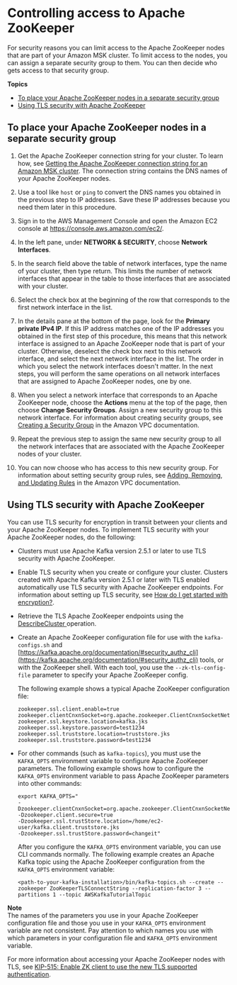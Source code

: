 # Controlling access to Apache ZooKeeper<a name="zookeeper-security"></a>

For security reasons you can limit access to the Apache ZooKeeper nodes that are part of your Amazon MSK cluster\. To limit access to the nodes, you can assign a separate security group to them\. You can then decide who gets access to that security group\.

**Topics**
+ [To place your Apache ZooKeeper nodes in a separate security group](#zookeeper-security-group)
+ [Using TLS security with Apache ZooKeeper](#zookeeper-security-tls)

## To place your Apache ZooKeeper nodes in a separate security group<a name="zookeeper-security-group"></a>

1. Get the Apache ZooKeeper connection string for your cluster\. To learn how, see [Getting the Apache ZooKeeper connection string for an Amazon MSK cluster](msk-get-connection-string.md)\. The connection string contains the DNS names of your Apache ZooKeeper nodes\.

1. Use a tool like `host` or `ping` to convert the DNS names you obtained in the previous step to IP addresses\. Save these IP addresses because you need them later in this procedure\.

1. Sign in to the AWS Management Console and open the Amazon EC2 console at [https://console\.aws\.amazon\.com/ec2/](https://console.aws.amazon.com/ec2/)\.

1. In the left pane, under **NETWORK & SECURITY**, choose **Network Interfaces**\.

1. In the search field above the table of network interfaces, type the name of your cluster, then type return\. This limits the number of network interfaces that appear in the table to those interfaces that are associated with your cluster\.

1. Select the check box at the beginning of the row that corresponds to the first network interface in the list\.

1. In the details pane at the bottom of the page, look for the **Primary private IPv4 IP**\. If this IP address matches one of the IP addresses you obtained in the first step of this procedure, this means that this network interface is assigned to an Apache ZooKeeper node that is part of your cluster\. Otherwise, deselect the check box next to this network interface, and select the next network interface in the list\. The order in which you select the network interfaces doesn't matter\. In the next steps, you will perform the same operations on all network interfaces that are assigned to Apache ZooKeeper nodes, one by one\.

1. When you select a network interface that corresponds to an Apache ZooKeeper node, choose the **Actions** menu at the top of the page, then choose **Change Security Groups**\. Assign a new security group to this network interface\. For information about creating security groups, see [Creating a Security Group](https://docs.aws.amazon.com/vpc/latest/userguide/VPC_SecurityGroups.html?shortFooter=true#CreatingSecurityGroups) in the Amazon VPC documentation\.

1. Repeat the previous step to assign the same new security group to all the network interfaces that are associated with the Apache ZooKeeper nodes of your cluster\.

1. You can now choose who has access to this new security group\. For information about setting security group rules, see [Adding, Removing, and Updating Rules](https://docs.aws.amazon.com/vpc/latest/userguide/VPC_SecurityGroups.html?shortFooter=true#AddRemoveRules) in the Amazon VPC documentation\.

## Using TLS security with Apache ZooKeeper<a name="zookeeper-security-tls"></a>

You can use TLS security for encryption in transit between your clients and your Apache ZooKeeper nodes\. To implement TLS security with your Apache ZooKeeper nodes, do the following:
+ Clusters must use Apache Kafka version 2\.5\.1 or later to use TLS security with Apache ZooKeeper\.
+ Enable TLS security when you create or configure your cluster\. Clusters created with Apache Kafka version 2\.5\.1 or later with TLS enabled automatically use TLS security with Apache ZooKeeper endpoints\. For information about setting up TLS security, see [How do I get started with encryption?](msk-working-with-encryption.md)\.
+ Retrieve the TLS Apache ZooKeeper endpoints using the [DescribeCluster ](https://docs.aws.amazon.com/msk/1.0/apireference/clusters-clusterarn.html#DescribeCluster) operation\.
+ Create an Apache ZooKeeper configuration file for use with the `kafka-configs.sh` and [https://kafka.apache.org/documentation/#security_authz_cli](https://kafka.apache.org/documentation/#security_authz_cli) tools, or with the ZooKeeper shell\. With each tool, you use the `--zk-tls-config-file` parameter to specify your Apache ZooKeeper config\.

  The following example shows a typical Apache ZooKeeper configuration file: 

  ```
  zookeeper.ssl.client.enable=true
  zookeeper.clientCnxnSocket=org.apache.zookeeper.ClientCnxnSocketNetty
  zookeeper.ssl.keystore.location=kafka.jks
  zookeeper.ssl.keystore.password=test1234
  zookeeper.ssl.truststore.location=truststore.jks
  zookeeper.ssl.truststore.password=test1234
  ```
+ For other commands \(such as `kafka-topics`\), you must use the `KAFKA_OPTS` environment variable to configure Apache ZooKeeper parameters\. The following example shows how to configure the `KAFKA_OPTS` environment variable to pass Apache ZooKeeper parameters into other commands:

  ```
  export KAFKA_OPTS="
  -Dzookeeper.clientCnxnSocket=org.apache.zookeeper.ClientCnxnSocketNetty 
  -Dzookeeper.client.secure=true 
  -Dzookeeper.ssl.trustStore.location=/home/ec2-user/kafka.client.truststore.jks
  -Dzookeeper.ssl.trustStore.password=changeit"
  ```

  After you configure the `KAFKA_OPTS` environment variable, you can use CLI commands normally\. The following example creates an Apache Kafka topic using the Apache ZooKeeper configuration from the `KAFKA_OPTS` environment variable:

  ```
  <path-to-your-kafka-installation>/bin/kafka-topics.sh --create --zookeeper ZooKeeperTLSConnectString --replication-factor 3 --partitions 1 --topic AWSKafkaTutorialTopic
  ```

**Note**  
The names of the parameters you use in your Apache ZooKeeper configuration file and those you use in your `KAFKA_OPTS` environment variable are not consistent\. Pay attention to which names you use with which parameters in your configuration file and `KAFKA_OPTS` environment variable\.

For more information about accessing your Apache ZooKeeper nodes with TLS, see [ KIP\-515: Enable ZK client to use the new TLS supported authentication](https://cwiki.apache.org/confluence/display/KAFKA/KIP-515%3A+Enable+ZK+client+to+use+the+new+TLS+supported+authentication)\.